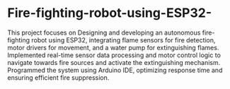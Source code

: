 # Fire-fighting-robot-using-ESP32-
This project focuses on Designing and developing an autonomous fire-fighting robot using ESP32, integrating flame sensors for fire detection, motor drivers for movement, and a water pump for extinguishing flames. Implemented real-time sensor data processing and motor control logic to navigate towards fire sources and activate the extinguishing mechanism. Programmed the system using Arduino IDE, optimizing response time and ensuring efficient fire suppression.
